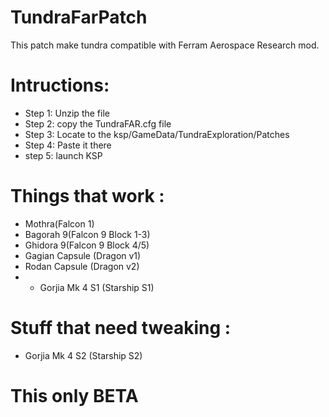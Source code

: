 # TundraFarPatch
This patch make tundra compatible with Ferram Aerospace Research mod.

# Intructions:
* Step 1: Unzip the file
* Step 2: copy the TundraFAR.cfg file
* Step 3: Locate to the ksp/GameData/TundraExploration/Patches
* Step 4: Paste it there
* step 5: launch KSP

# Things that work :
* Mothra(Falcon 1)
* Bagorah 9(Falcon 9 Block 1-3)
* Ghidora 9(Falcon 9 Block 4/5)
* Gagian Capsule (Dragon v1)
* Rodan Capsule (Dragon v2)
* *  Gorjia Mk 4 S1 (Starship S1)
# Stuff that need tweaking :
*  Gorjia Mk 4 S2 (Starship S2)

# This only BETA 
